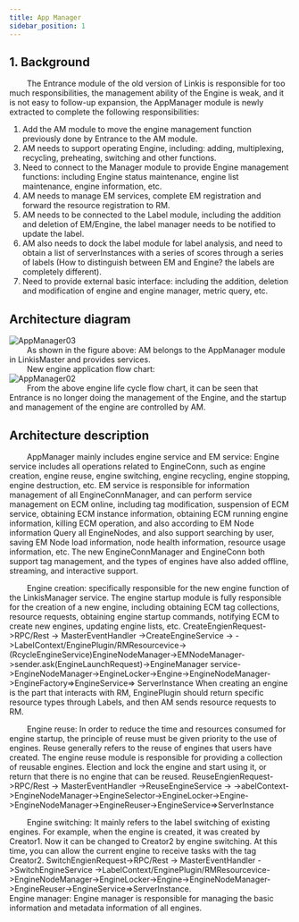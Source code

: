 ```yaml
---
title: App Manager
sidebar_position: 1
---
```


## 1. Background
&nbsp;&nbsp;&nbsp;&nbsp;&nbsp;&nbsp;&nbsp;&nbsp;The Entrance module of the old version of Linkis is responsible for too much responsibilities, the management ability of the Engine is weak, and it is not easy to follow-up expansion, the AppManager module is newly extracted to complete the following responsibilities:  
1. Add the AM module to move the engine management function previously done by Entrance to the AM module.
2. AM needs to support operating Engine, including: adding, multiplexing, recycling, preheating, switching and other functions.
3. Need to connect to the Manager module to provide Engine management functions: including Engine status maintenance, engine list maintenance, engine information, etc.
4. AM needs to manage EM services, complete EM registration and forward the resource registration to RM.
5. AM needs to be connected to the Label module, including the addition and deletion of EM/Engine, the label manager needs to be notified to update the label.
6. AM also needs to dock the label module for label analysis, and need to obtain a list of serverInstances with a series of scores through a series of labels (How to distinguish between EM and Engine? the labels are completely different).
7. Need to provide external basic interface: including the addition, deletion and modification of engine and engine manager, metric query, etc.  
## Architecture diagram
![AppManager03](/Images/Architecture/AppManager-03.png)  
&nbsp;&nbsp;&nbsp;&nbsp;&nbsp;&nbsp;&nbsp;&nbsp;As shown in the figure above: AM belongs to the AppManager module in LinkisMaster and provides services.  
&nbsp;&nbsp;&nbsp;&nbsp;&nbsp;&nbsp;&nbsp;&nbsp;New engine application flow chart:  
![AppManager02](/Images/Architecture/AppManager-02.png)  
&nbsp;&nbsp;&nbsp;&nbsp;&nbsp;&nbsp;&nbsp;&nbsp;From the above engine life cycle flow chart, it can be seen that Entrance is no longer doing the management of the Engine, and the startup and management of the engine are controlled by AM.  
## Architecture description
&nbsp;&nbsp;&nbsp;&nbsp;&nbsp;&nbsp;&nbsp;&nbsp;AppManager mainly includes engine service and EM service:
Engine service includes all operations related to EngineConn, such as engine creation, engine reuse, engine switching, engine recycling, engine stopping, engine destruction, etc.
EM service is responsible for information management of all EngineConnManager, and can perform service management on ECM online, including tag modification, suspension of ECM service, obtaining ECM instance information, obtaining ECM running engine information, killing ECM operation, and also according to EM Node information Query all EngineNodes, and also support searching by user, saving EM Node load information, node health information, resource usage information, etc.
The new EngineConnManager and EngineConn both support tag management, and the types of engines have also added offline, streaming, and interactive support.  

&nbsp;&nbsp;&nbsp;&nbsp;&nbsp;&nbsp;&nbsp;&nbsp;Engine creation: specifically responsible for the new engine function of the LinkisManager service. The engine startup module is fully responsible for the creation of a new engine, including obtaining ECM tag collections, resource requests, obtaining engine startup commands, notifying ECM to create new engines, updating engine lists, etc.
CreateEngienRequest->RPC/Rest -> MasterEventHandler ->CreateEngineService ->
->LabelContext/EnginePlugin/RMResourcevice->(RcycleEngineService)EngineNodeManager->EMNodeManager->sender.ask(EngineLaunchRequest)->EngineManager service->EngineNodeManager->EngineLocker->Engine->EngineNodeManager->EngineFactory=&gt;EngineService=&gt; ServerInstance
When creating an engine is the part that interacts with RM, EnginePlugin should return specific resource types through Labels, and then AM sends resource requests to RM.

&nbsp;&nbsp;&nbsp;&nbsp;&nbsp;&nbsp;&nbsp;&nbsp;Engine reuse: In order to reduce the time and resources consumed for engine startup, the principle of reuse must be given priority to the use of engines. Reuse generally refers to the reuse of engines that users have created. The engine reuse module is responsible for providing a collection of reusable engines. Election and lock the engine and start using it, or return that there is no engine that can be reused.
ReuseEngienRequest->RPC/Rest -> MasterEventHandler ->ReuseEngineService ->
->abelContext->EngineNodeManager->EngineSelector->EngineLocker->Engine->EngineNodeManager->EngineReuser->EngineService=>ServerInstance

&nbsp;&nbsp;&nbsp;&nbsp;&nbsp;&nbsp;&nbsp;&nbsp;Engine switching: It mainly refers to the label switching of existing engines. For example, when the engine is created, it was created by Creator1. Now it can be changed to Creator2 by engine switching. At this time, you can allow the current engine to receive tasks with the tag Creator2.
SwitchEngienRequest->RPC/Rest -> MasterEventHandler ->SwitchEngineService ->LabelContext/EnginePlugin/RMResourcevice->EngineNodeManager->EngineLocker->Engine->EngineNodeManager->EngineReuser->EngineService=>ServerInstance.  
Engine manager: Engine manager is responsible for managing the basic information and metadata information of all engines.